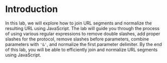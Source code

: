 # Introduction

In this lab, we will explore how to join URL segments and normalize the resulting URL using JavaScript. The lab will guide you through the process of using various regular expressions to remove double slashes, add proper slashes for the protocol, remove slashes before parameters, combine parameters with `'&'`, and normalize the first parameter delimiter. By the end of this lab, you will be able to efficiently join and normalize URL segments using JavaScript.

